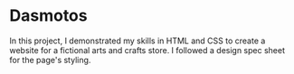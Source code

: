 # Dasmotos
In this project, I demonstrated my skills in HTML and CSS to create a website for a fictional arts and crafts store.
I followed a design spec sheet for the page's styling.
